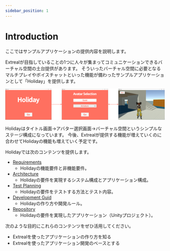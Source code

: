```yaml
---
sidebar_position: 1
---
```


# Introduction

ここではサンプルアプリケーションの提供内容を説明します。

Extrealが目指していることの1つに人々が集まってコミュニケーションできるバーチャル空間の土台提供があります。
そういったバーチャル空間に必要となるマルチプレイやボイスチャットといった機能が備わったサンプルアプリケーションとして「Holiday」を提供します。

![holiday](/img/holiday.png)

Holidayはタイトル画面→アバター選択画面→バーチャル空間というシンプルなステージ構成になっています。
今後、Extrealが提供する機能が増えていくのに合わせてHolidayの機能も増えていく予定です。

Holidayでは次のコンテンツを提供します。

- [Requirements](/sample-app/requirements)
  - Holidayの機能要件と非機能要件。
- [Architecture](/sample-app/architecture)
  - Holidayの要件を実現するシステム構成とアプリケーション構成。
- [Test Planning](/sample-app/test-planning)
  - Holidayの要件をテストする方法とテスト内容。
- [Development Guid](/sample-app/dev-guide)
  - Holidayの作り方や開発ルール。
- [Repository](https://github.com/extreal-dev/Extreal.SampleApp.Holiday)
  - Holidayの要件を実現したアプリケーション（Unityプロジェクト）。

次のような目的にこれらのコンテンツをぜひ活用してください。

- Extrealを使ったアプリケーションの作り方を知る
- Extrealを使ったアプリケーション開発のベースとする
